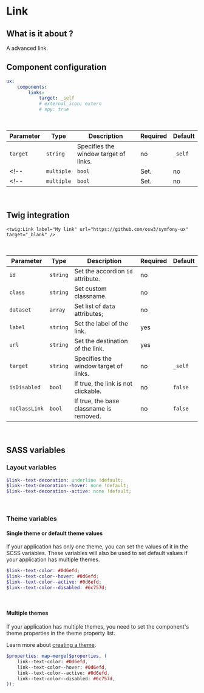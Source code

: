 # Link

## What is it about ?

A advanced link.
<br>

## Component configuration

```yaml
ux:
    components:
        links:
            target: _self
            # external_icon: extern
            # spy: true
```
<br>

| Parameter | Type | Description | Required | Default |
|-|-|-|-|-|
| `target` | `string` | Specifies the window target of links. | no | `_self` |
<!-- | `multiple` | `bool` | Set. | no | `false` | -->
<!-- | `multiple` | `bool` | Set. | no | `false` | -->
<br>

## Twig integration

```twig
<twig:Link label="My link" url="https://github.com/osw3/symfony-ux" target="_blank" />
``` 
<br>

| Parameter | Type | Description | Required | Default |
|-|-|-|-|-|
| `id` | `string` | Set the accordion `id` attribute. | no |  |
| `class` | `string` | Set custom classname. | no |  |
| `dataset` | `array` | Set list of `data` attributes; | no |  |
| `label` | `string` | Set the label of the link. | yes |  |
| `url` | `string` | Set the destination of the link. | yes |  |
| `target` | `string` | Specifies the window target of links. | no | `_self` |
| `isDisabled` | `bool` | If true, the link is not clickable. | no | `false` |
| `noClassLink` | `bool` | If true, the base classname is removed. | no | `false` |
<br>

## SASS variables

### Layout variables

```scss
$link--text-decoration: underline !default;
$link--text-decoration--hover: none !default;
$link--text-decoration--active: none !default;
```
<br>

### Theme variables

#### Single theme or default theme values

If your application has only one theme, you can set the values ​​of it in the SCSS variables.
These variables will also be used to set default values ​​if your application has multiple themes.

```scss
$link--text-color: #0d6efd;
$link--text-color--hover: #0d6efd;
$link--text-color--active: #0d6efd;
$link--text-color--disabled: #6c757d;
```
<br>

#### Multiple themes

If your application has multiple themes, you need to set the component's theme properties in the theme property list.

Learn more about [creating a theme](./../layout/themes.md).

```scss
$properties: map-merge($properties, (
    link--text-color: #0d6efd,
    link--text-color--hover: #0d6efd,
    link--text-color--active: #0d6efd,
    link--text-color--disabled: #6c757d,
));
```